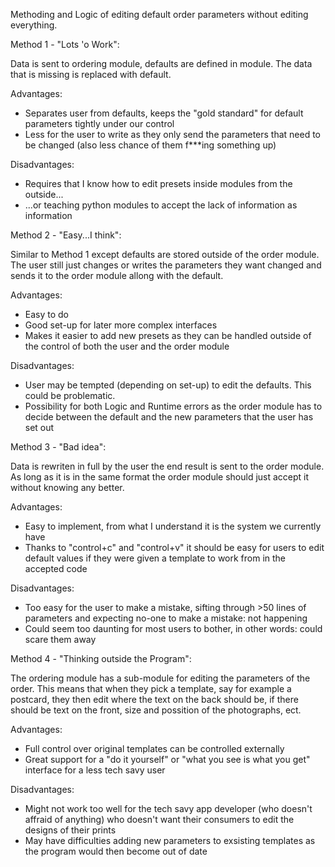 Methoding and Logic of editing default order parameters without editing everything.

Method 1 - "Lots 'o Work":

  Data is sent to ordering module, defaults are defined in module. The data that is missing is replaced with default.
  
  Advantages:
  
  - Separates user from defaults, keeps the "gold standard" for default parameters tightly under our control
  - Less for the user to write as they only send the parameters that need to be changed (also less chance of them f***ing something up)

  Disadvantages:
  
  - Requires that I know how to edit presets inside modules from the outside...
  - ...or teaching python modules to accept the lack of information as information

Method 2 - "Easy...I think":

  Similar to Method 1 except defaults are stored outside of the order module. The user still just changes or writes the parameters they want changed and sends it to the order module allong with the default.
  
  Advantages:
  
  - Easy to do
  - Good set-up for later more complex interfaces
  - Makes it easier to add new presets as they can be handled outside of the control of both the user and the order module

  Disadvantages:
  
  - User may be tempted (depending on set-up) to edit the defaults. This could be problematic.
  - Possibility for both Logic and Runtime errors as the order module has to decide between the default and the new parameters that the user has set out

Method 3 - "Bad idea":

  Data is rewriten in full by the user the end result is sent to the order module. As long as it is in the same format the order module should just accept it without knowing any better.
  
  Advantages:
  
  - Easy to implement, from what I understand it is the system we currently have
  - Thanks to "control+c" and "control+v" it should be easy for users to edit default values if they were given a template to work from in the accepted code

  Disadvantages:
  
  - Too easy for the user to make a mistake, sifting through >50 lines of parameters and expecting no-one to make a mistake: not happening
  - Could seem too daunting for most users to bother, in other words: could scare them away

Method 4 - "Thinking outside the Program":

  The ordering module has a sub-module for editing the parameters of the order. This means that when they pick a template, say for example a postcard, they then edit where the text on the back should be, if there should be text on the front, size and possition of the photographs, ect.
  
  Advantages:
  
  - Full control over original templates can be controlled externally
  - Great support for a "do it yourself" or "what you see is what you get" interface for a less tech savy user

  Disadvantages:
  
  - Might not work too well for the tech savy app developer (who doesn't affraid of anything) who doesn't want their consumers to edit the designs of their prints
  - May have difficulties adding new parameters to exsisting templates as the program would then become out of date
